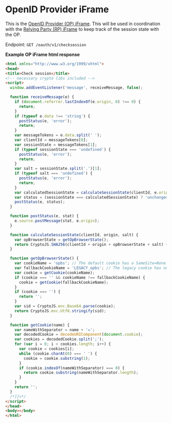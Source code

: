 # OpenID Provider iFrame

This is the [OpenID Provider (OP) iFrame](https://openid.net/specs/openid-connect-session-1_0.html#OPiframe). This will be used in coordination with the [Relying 
Party (RP) iFrame](../../../topics/oidc/session-management/relying-party-iframe.md) to keep track of the session state with the OP.

Endpoint: `GET /oauth/v1/checksession`

**Example OP iFrame html response**

```html
<html xmlns="http://www.w3.org/1999/xhtml">
<head>
<title>Check session</title>
<!-- necessary crypto libs included -->
<script>
  window.addEventListener('message', receiveMessage, false);

  function receiveMessage(e) {
    if (document.referrer.lastIndexOf(e.origin, 0) !== 0) {
      return;
    }
    if (typeof e.data !== 'string') {
      postStatus(e, 'error');
      return;
    }
    var messageTokens = e.data.split(' ');
    var clientId = messageTokens[0];
    var sessionState = messageTokens[1];
    if (typeof sessionState === 'undefined') {
      postStatus(e, 'error');
      return;
    }
    var salt = sessionState.split('.')[1];
    if (typeof salt === 'undefined') {
      postStatus(e, 'error');
      return;
    }
    var calculatedSessionState = calculateSessionState(clientId, e.origin, salt);
    var status = (sessionState === calculatedSessionState) ? 'unchanged' : 'changed';
    postStatus(e, status);
  }

  function postStatus(e, stat) {
    e.source.postMessage(stat, e.origin);
  }

  function calculateSessionState(clientId, origin, salt) {
    var opBrowserState = getOpBrowserState();
    return CryptoJS.SHA256(clientId + origin + opBrowserState + salt) + '.' + salt;
  }

  function getOpBrowserState() {
    var cookieName = 'opbs'; // The default cookie has a SameSite=None flag.
    var fallbackCookieName = 'LEGACY_opbs'; // The legacy cookie has no SameSite flag. iOS12 treats SameSite=None incorrectly.
    var cookie = getCookie(cookieName);
    if (cookie === '' && cookieName !== fallbackCookieName) {
      cookie = getCookie(fallbackCookieName);
    }
    if (cookie === '') {
      return '';
    }
    var sid = CryptoJS.enc.Base64.parse(cookie);
    return CryptoJS.enc.Utf8.stringify(sid);
  }

  function getCookie(name) {
    var nameWithSeparator = name + '=';
    var decodedCookie = decodeURIComponent(document.cookie);
    var cookies = decodedCookie.split(';');
    for (var i = 0; i < cookies.length; i++) {
      var cookie = cookies[i];
      while (cookie.charAt(0) === ' ') {
        cookie = cookie.substring(1);
      }
      if (cookie.indexOf(nameWithSeparator) === 0) {
        return cookie.substring(nameWithSeparator.length);
      }
    }
    return '';
  }
  /*]]>*/
</script>
</head>
<body></body>
</html>
```